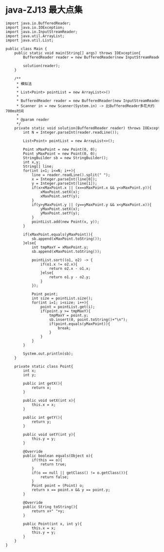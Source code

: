# java-ZJ13 最大点集


    import java.io.BufferedReader;
    import java.io.IOException;
    import java.io.InputStreamReader;
    import java.util.ArrayList;
    import java.util.List;
    
    public class Main {
        public static void main(String[] args) throws IOException{
            BufferedReader reader = new BufferedReader(new InputStreamReader(System.in));
    
            solution(reader);
        }
    
        /**
         * 模拟法
         *
         * List<Point> pointList = new ArrayList<>()
         *
         * BufferedReader reader = new BufferedReader(new InputStreamReader(System.in))
         * Scanner in = new Scanner(System.in) -> 比BufferedReader多花大约700ms时间
         *
         * @param reader
         */
        private static void solution(BufferedReader reader) throws IOException{
            int N = Integer.parseInt(reader.readLine());
    
            List<Point> pointList = new ArrayList<>();
    
            Point xMaxPoint = new Point(0, 0);
            Point yMaxPoint = new Point(0, 0);
            StringBuilder sb = new StringBuilder();
            int x,y;
            String[] line;
            for(int i=1; i<=N; i++){
                line = reader.readLine().split(" ");
                x = Integer.parseInt(line[0]);
                y = Integer.parseInt(line[1]);
                if(x>xMaxPoint.x || (x==xMaxPoint.x && y<xMaxPoint.y)){
                    xMaxPoint.setX(x);
                    xMaxPoint.setY(y);
                }
                if(y>yMaxPoint.y || (y==yMaxPoint.y && x<yMaxPoint.x)){
                    yMaxPoint.setX(x);
                    yMaxPoint.setY(y);
                }
                pointList.add(new Point(x, y));
            }
    
            if(xMaxPoint.equals(yMaxPoint)){
                sb.append(xMaxPoint.toString());
            }else{
                int tmpMaxY = xMaxPoint.y;
                sb.append(xMaxPoint.toString());
    
                pointList.sort((o1, o2) -> {
                    if(o1.x != o2.x){
                        return o2.x - o1.x;
                    }else{
                        return o1.y - o2.y;
                    }
                });
    
                Point point;
                int size = pointList.size();
                for(int i=1; i<size; i++){
                    point = pointList.get(i);
                    if(point.y >= tmpMaxY){
                        tmpMaxY = point.y;
                        sb.insert(0, point.toString()+"\n");
                        if(point.equals(yMaxPoint)){
                            break;
                        }
                    }
                }
            }
    
            System.out.println(sb);
        }
    
        private static class Point{
            int x;
            int y;
    
            public int getX(){
                return x;
            }
    
            public void setX(int x){
                this.x = x;
            }
    
            public int getY(){
                return y;
            }
    
            public void setY(int y){
                this.y = y;
            }
    
            @Override
            public boolean equals(Object o){
                if(this == o){
                    return true;
                }
                if(o == null || getClass() != o.getClass()){
                    return false;
                }
                Point point = (Point) o;
                return x == point.x && y == point.y;
            }
    
            @Override
            public String toString(){
                return x+" "+y;
            }
    
            public Point(int x, int y){
                this.x = x;
                this.y = y;
            }
        }
    }

  

